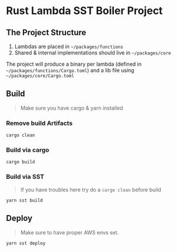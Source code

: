 # Rust Lambda SST Boiler Project 

## The Project Structure

1. Lambdas are placed in `~/packages/functions`
2. Shared & internal implementations should live in  `~/packages/core`

The project will produce a binary per lambda (defined in `~/packages/functions/Cargo.toml`)
and a lib file using `~/packages/core/Cargo.toml`

## Build

> Make sure you have cargo & yarn installed

### Remove build Artifacts
`cargo clean` 

### Build via cargo
`cargo build`

### Build via SST
> If you have troubles here try do a `cargo clean` before build

`yarn sst build`

## Deploy

> Make sure to have proper AWS envs set.

`yarn sst deploy`


